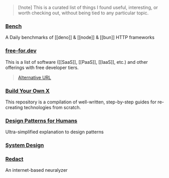  > [!note] This is a curated list of things I found useful, interesting, or worth checking out, without being tied to any particular topic.
### [Bench](https://github.com/denosaurs/bench?tab=readme-ov-file)
A Daily benchmarks of [[deno]] & [[node]] & [[bun]] HTTP frameworks

### [free-for.dev](free-for.dev)
This is a list of software ([[SaaS]], [[PaaS]], [[IaaS]], etc.) and other offerings with free developer tiers.
> [Alternative URL](https://github.com/ripienaar/free-for-dev)

### [Build Your Own X](https://github.com/codecrafters-io/build-your-own-x)
This repository is a compilation of well-written, step-by-step guides for re-creating technologies from scratch.

### [Design Patterns for Humans](https://github.com/kamranahmedse/design-patterns-for-humans)
Ultra-simplified explanation to design patterns

### [System Design](https://github.com/karanpratapsingh/system-design)

### [Redact](https://redact.dev/download)
An internet-based neuralyzer